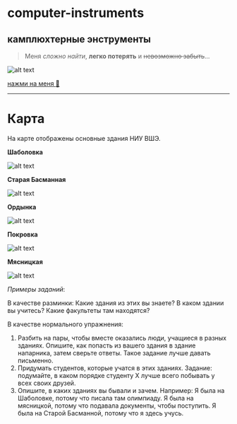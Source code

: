 # computer-instruments
## камплюхтерные энструменты
>Меня *сложно найти*, **легко потерять** и ~~невозможно забыть~~...

![alt text](https://cs.pikabu.ru/post_img/big/2013/11/27/6/1385540733_48786474.JPG "это я")

[нажми на меня :clown_face:](https://nosok.ru/)

______________________________

# Карта
На карте отображены основные здания НИУ ВШЭ.

**Шаболовка**

![alt text](https://www.hse.ru/pubs/share/direct/130477686 "шаболовка")

**Старая Басманная**

![alt text](https://phil.hse.ru/data/2018/09/14/1153771767/Basmannaya%20(1).png "старая басманная")

**Ордынка**

![alt text](https://www.hse.ru/pubs/share/direct/132504461 "ордынка")

**Покровка**

![alt text](https://www.hse.ru/pubs/share/direct/301494943 "покровка")

**Мясницкая**

![alt text](https://lcsr.hse.ru/data/2016/04/07/1127151884/%D0%BC%D1%8F%D1%81%D0%BD%D0%B8%D1%86%D0%BA%D0%B0%D1%8F%2011.jpg "мясницкая")

*Примеры заданий*:

В качестве разминки: Какие здания из этих вы знаете? В каком здании вы учитесь? Какие факультеты там находятся?

В качестве нормального упражнения:
1) Разбить на пары, чтобы вместе оказались люди, учащиеся в разных зданиях. Опишите, как попасть из вашего здания в здание напарника, затем сверьте ответы. Такое задание лучше давать письменно.
2) Придумать студентов, которые учатся в этих зданиях. Задание: подумайте, в каком порядке студенту Х лучше всего побывать у всех своих друзей.
3) Опишите, в каких зданиях вы бывали и зачем. Например: Я была на Шаболовке, потому что писала там олимпиаду. Я была на мясницкой, потому что подавала документы, чтобы поступить. Я была на Старой Басманной, потому что я здесь учусь.
